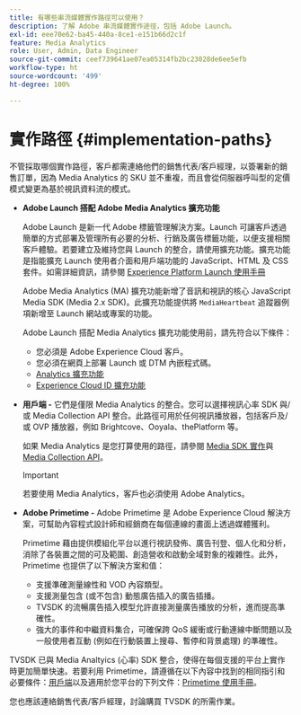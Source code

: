 ```yaml
---
title: 有哪些串流媒體實作路徑可以使用？
description: 了解 Adobe 串流媒體實作途徑，包括 Adobe Launch。
exl-id: eee70e62-ba45-440a-8ce1-e151b66d2c1f
feature: Media Analytics
role: User, Admin, Data Engineer
source-git-commit: ceef739641ae07ea05314fb2bc23028de6ee5efb
workflow-type: ht
source-wordcount: '499'
ht-degree: 100%

---
```


# 實作路徑 {#implementation-paths}

不管採取哪個實作路徑，客戶都需連絡他們的銷售代表/客戶經理，以簽署新的銷售訂單，因為 Media Analytics 的 SKU 並不重複，而且會從伺服器呼叫型的定價模式變更為基於視訊資料流的模式。

* **Adobe Launch 搭配 Adobe Media Analytics 擴充功能**

   Adobe Launch 是新一代 Adobe 標籤管理解決方案。Launch 可讓客戶透過簡單的方式部署及管理所有必要的分析、行銷及廣告標籤功能，以便支援相關客戶體驗。若要建立及維持您與 Launch 的整合，請使用擴充功能。擴充功能是指能擴充 Launch 使用者介面和用戶端功能的 JavaScript、HTML 及 CSS 套件。如需詳細資訊，請參閱 [Experience Platform Launch 使用手冊](https://experienceleague.adobe.com/docs/experience-platform/tags/home.html?lang=zh-Hant)

   Adobe Media Analytics (MA) 擴充功能新增了音訊和視訊的核心 JavaScript Media SDK (Media 2.x SDK)。此擴充功能提供將 `MediaHeartbeat` 追蹤器例項新增至 Launch 網站或專案的功能。

   Adobe Launch 搭配 Media Analytics 擴充功能使用前，請先符合以下條件：
   * 您必須是 Adobe Experience Cloud 客戶。
   * 您必須在網頁上部署 Launch 或 DTM 內嵌程式碼。
   * [Analytics 擴充功能](https://experienceleague.adobe.com/docs/experience-platform/tags/extensions/adobe/analytics/overview.html?lang=zh-Hant)
   * [Experience Cloud ID 擴充功能](https://experienceleague.adobe.com/docs/experience-platform/tags/extensions/adobe/id-service/overview.html?lang=zh=Hant)


* **用戶端 -** 它們是僅限 Media Analytics 的整合。您可以選擇視訊心率 SDK 與/或 Media Collection API 整合。此路徑可用於任何視訊播放器，包括客戶及/或 OVP 播放器，例如 Brightcove、Ooyala、thePlatform 等。

   如果 Media Analytics 是您打算使用的路徑，請參閱 [Media SDK 實作](/help/sdk-implement/setup/setup-overview.md)與 [Media Collection API](/help/media-collection-api/mc-api-overview.md)。

   >[!IMPORTANT]
   >
   >若要使用 Media Analytics，客戶也必須使用 Adobe Analytics。

* **Adobe Primetime -** Adobe Primetime 是 Adobe Experience Cloud 解決方案，可幫助內容程式設計師和經銷商在每個連線的畫面上透過媒體獲利。

   Primetime 藉由提供模組化平台以進行視訊發佈、廣告刊登、個人化和分析，消除了各裝置之間的可及範圍、創造營收和啟動全域對象的複雜性。此外，Primetime 也提供了以下解決方案和值：

   * 支援準確測量線性和 VOD 內容類型。
   * 支援測量包含 (或不包含) 動態廣告插入的廣告插播。
   * TVSDK 的流暢廣告插入模型允許直接測量廣告播放的分析，進而提高準確性。
   * 強大的事件和中繼資料集合，可確保跨 QoS 緩衝或行動連線中斷問題以及一般使用者互動 (例如在行動裝置上搜尋、暫停和背景處理) 的準確性。

<!--
   * Integrated support for Nielsen DTVR (linear) with ID3 metadata and DCR with CMS metadata.
-->

TVSDK 已與 Media Analtyics (心率) SDK 整合，使得在每個支援的平台上實作時更加簡單快速。<!--Primetime also supports the partnership with Nielsen.-->若要利用 Primetime，請遵循在以下內容中找到的相同指引和必要條件：[用戶端](/help/intro-to-ava/implementation-paths/client-side-path.md)以及適用於您平台的下列文件：[Primetime 使用手冊](https://helpx.adobe.com/tw/primetime/user-guide.html)。

您也應該連絡銷售代表/客戶經理，討論購買 TVSDK 的所需作業。
